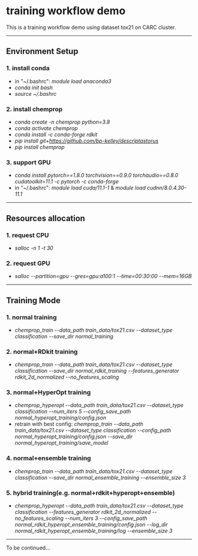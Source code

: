 # training workflow demo
This is a training workflow demo using dataset tox21 on CARC cluster.

---

## Environment Setup
### 1. install conda
- in "~/.bashrc": *module load anaconda3*
- *conda init bash*
- *source ~/.bashrc*

### 2. install chemprop
- *conda create -n chemprop python=3.8*
- *conda activate chemprop*
- *conda install -c conda-forge rdkit*
- *pip install git+https://github.com/bp-kelley/descriptastorus*
- *pip install chemprop*

### 3. support GPU
- *conda install pytorch\==1.8.0 torchvision\==0.9.0 torchaudio\==0.8.0 cudatoolkit=11.1 -c pytorch -c conda-forge*
- in "~/.bashrc": *module load cuda/11.1-1* & *module load cudnn/8.0.4.30-11.1*

---

## Resources allocation
### 1. request CPU
- *salloc -n 1 -t 30*
### 2. request GPU
- *salloc --partition=gpu --gres=gpu:a100:1 --time=00:30:00 --mem=16GB*

---

## Training Mode
### 1. normal training
- *chemprop_train --data_path train_data/tox21.csv --dataset_type classification --save_dir normal_training*
### 2. normal+RDkit training
- *chemprop_train --data_path train_data/tox21.csv --dataset_type classification --save_dir normal_rdkit_training --features_generator rdkit_2d_normalized --no_features_scaling*
### 3. normal+HyperOpt training
- *chemprop_hyperopt --data_path train_data/tox21.csv --dataset_type classification --num_iters 5 --config_save_path normal_hyperopt_training/config.json*
- retrain with best config: *chemprop_train --data_path train_data/tox21.csv --dataset_type classification --config_path normal_hyperopt_training/config.json --save_dir normal_hyperopt_training/save_model*
### 4. normal+ensemble training
- *chemprop_train --data_path train_data/tox21.csv --dataset_type classification --save_dir normal_ensemble_training --ensemble_size 3*
### 5. hybrid training(e.g. normal+rdkit+hyperopt+ensemble)
- *chemprop_hyperopt --data_path train_data/tox21.csv --dataset_type classification --features_generator rdkit_2d_normalized --no_features_scaling --num_iters 3 --config_save_path normal_rdkit_hyperopt_ensemble_training/config.json --log_dir normal_rdkit_hyperopt_ensemble_training/log --ensemble_size 3*

---

To be continued...
